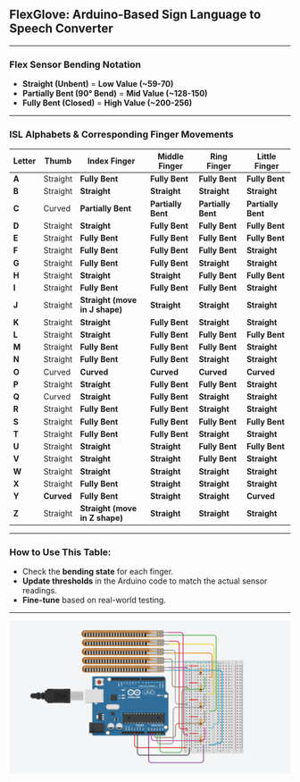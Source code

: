 ## FlexGlove: Arduino-Based Sign Language to Speech Converter

---

### **Flex Sensor Bending Notation**

- **Straight (Unbent)** = **Low Value (~59-70)**
- **Partially Bent (90° Bend)** = **Mid Value (~128-150)**
- **Fully Bent (Closed)** = **High Value (~200-256)**

---

### **ISL Alphabets & Corresponding Finger Movements**

| Letter | Thumb      | Index Finger                   | Middle Finger      | Ring Finger        | Little Finger      |
| ------ | ---------- | ------------------------------ | ------------------ | ------------------ | ------------------ |
| **A**  | Straight   | **Fully Bent**                 | **Fully Bent**     | **Fully Bent**     | **Fully Bent**     |
| **B**  | Straight   | **Straight**                   | **Straight**       | **Straight**       | **Straight**       |
| **C**  | Curved     | **Partially Bent**             | **Partially Bent** | **Partially Bent** | **Partially Bent** |
| **D**  | Straight   | **Straight**                   | **Fully Bent**     | **Fully Bent**     | **Fully Bent**     |
| **E**  | Straight   | **Fully Bent**                 | **Fully Bent**     | **Fully Bent**     | **Fully Bent**     |
| **F**  | Straight   | **Fully Bent**                 | **Fully Bent**     | **Fully Bent**     | **Straight**       |
| **G**  | Straight   | **Fully Bent**                 | **Fully Bent**     | **Straight**       | **Straight**       |
| **H**  | Straight   | **Straight**                   | **Straight**       | **Fully Bent**     | **Fully Bent**     |
| **I**  | Straight   | **Fully Bent**                 | **Fully Bent**     | **Fully Bent**     | **Straight**       |
| **J**  | Straight   | **Straight (move in J shape)** | **Straight**       | **Straight**       | **Straight**       |
| **K**  | Straight   | **Straight**                   | **Fully Bent**     | **Straight**       | **Straight**       |
| **L**  | Straight   | **Straight**                   | **Fully Bent**     | **Fully Bent**     | **Fully Bent**     |
| **M**  | Straight   | **Fully Bent**                 | **Fully Bent**     | **Fully Bent**     | **Straight**       |
| **N**  | Straight   | **Fully Bent**                 | **Fully Bent**     | **Straight**       | **Straight**       |
| **O**  | Curved     | **Curved**                     | **Curved**         | **Curved**         | **Curved**         |
| **P**  | Straight   | **Straight**                   | **Fully Bent**     | **Fully Bent**     | **Straight**       |
| **Q**  | Curved     | **Straight**                   | **Fully Bent**     | **Straight**       | **Straight**       |
| **R**  | Straight   | **Fully Bent**                 | **Fully Bent**     | **Straight**       | **Straight**       |
| **S**  | Straight   | **Fully Bent**                 | **Fully Bent**     | **Fully Bent**     | **Fully Bent**     |
| **T**  | Straight   | **Fully Bent**                 | **Fully Bent**     | **Straight**       | **Straight**       |
| **U**  | Straight   | **Straight**                   | **Straight**       | **Fully Bent**     | **Fully Bent**     |
| **V**  | Straight   | **Straight**                   | **Straight**       | **Fully Bent**     | **Straight**       |
| **W**  | Straight   | **Straight**                   | **Straight**       | **Straight**       | **Straight**       |
| **X**  | Straight   | **Fully Bent**                 | **Straight**       | **Straight**       | **Straight**       |
| **Y**  | **Curved** | **Fully Bent**                 | **Straight**       | **Straight**       | **Curved**         |
| **Z**  | Straight   | **Straight (move in Z shape)** | **Straight**       | **Straight**       | **Straight**       |

---

### **How to Use This Table:**

- Check the **bending state** for each finger.
- **Update thresholds** in the Arduino code to match the actual sensor readings.
- **Fine-tune** based on real-world testing.

---

![alt text](<63613b20-cea6-43c2-958f-5f31ed29ad60(1).png>)
